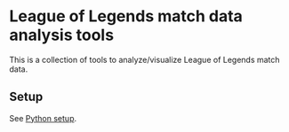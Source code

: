 # League of Legends match data analysis tools

This is a collection of tools to analyze/visualize League of Legends match data.

## Setup

See [Python setup](docs/python_setup.md).
